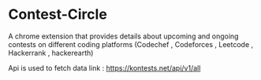 # Contest-Circle

A chrome extension that provides details about upcoming and ongoing contests on different coding platforms (Codechef , Codeforces , Leetcode , Hackerrank , hackerearth)

Api is used to fetch data link : https://kontests.net/api/v1/all
